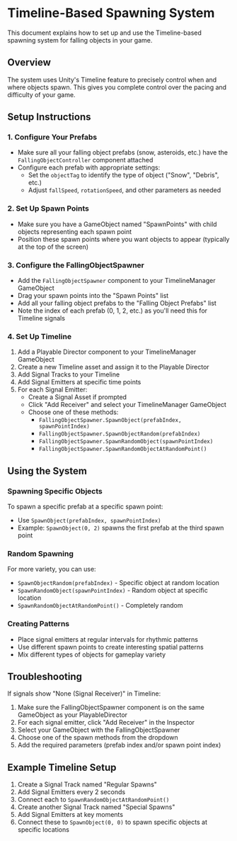 # Timeline-Based Spawning System

This document explains how to set up and use the Timeline-based spawning system for falling objects in your game.

## Overview

The system uses Unity's Timeline feature to precisely control when and where objects spawn. This gives you complete control over the pacing and difficulty of your game.

## Setup Instructions

### 1. Configure Your Prefabs

- Make sure all your falling object prefabs (snow, asteroids, etc.) have the `FallingObjectController` component attached
- Configure each prefab with appropriate settings:
  - Set the `objectTag` to identify the type of object ("Snow", "Debris", etc.)
  - Adjust `fallSpeed`, `rotationSpeed`, and other parameters as needed

### 2. Set Up Spawn Points

- Make sure you have a GameObject named "SpawnPoints" with child objects representing each spawn point
- Position these spawn points where you want objects to appear (typically at the top of the screen)

### 3. Configure the FallingObjectSpawner

- Add the `FallingObjectSpawner` component to your TimelineManager GameObject
- Drag your spawn points into the "Spawn Points" list
- Add all your falling object prefabs to the "Falling Object Prefabs" list
- Note the index of each prefab (0, 1, 2, etc.) as you'll need this for Timeline signals

### 4. Set Up Timeline

1. Add a Playable Director component to your TimelineManager GameObject
2. Create a new Timeline asset and assign it to the Playable Director
3. Add Signal Tracks to your Timeline
4. Add Signal Emitters at specific time points
5. For each Signal Emitter:
   - Create a Signal Asset if prompted
   - Click "Add Receiver" and select your TimelineManager GameObject
   - Choose one of these methods:
     - `FallingObjectSpawner.SpawnObject(prefabIndex, spawnPointIndex)`
     - `FallingObjectSpawner.SpawnObjectRandom(prefabIndex)`
     - `FallingObjectSpawner.SpawnRandomObject(spawnPointIndex)`
     - `FallingObjectSpawner.SpawnRandomObjectAtRandomPoint()`

## Using the System

### Spawning Specific Objects

To spawn a specific prefab at a specific spawn point:
- Use `SpawnObject(prefabIndex, spawnPointIndex)`
- Example: `SpawnObject(0, 2)` spawns the first prefab at the third spawn point

### Random Spawning

For more variety, you can use:
- `SpawnObjectRandom(prefabIndex)` - Specific object at random location
- `SpawnRandomObject(spawnPointIndex)` - Random object at specific location
- `SpawnRandomObjectAtRandomPoint()` - Completely random

### Creating Patterns

- Place signal emitters at regular intervals for rhythmic patterns
- Use different spawn points to create interesting spatial patterns
- Mix different types of objects for gameplay variety

## Troubleshooting

If signals show "None (Signal Receiver)" in Timeline:
1. Make sure the FallingObjectSpawner component is on the same GameObject as your PlayableDirector
2. For each signal emitter, click "Add Receiver" in the Inspector
3. Select your GameObject with the FallingObjectSpawner
4. Choose one of the spawn methods from the dropdown
5. Add the required parameters (prefab index and/or spawn point index)

## Example Timeline Setup

1. Create a Signal Track named "Regular Spawns"
2. Add Signal Emitters every 2 seconds
3. Connect each to `SpawnRandomObjectAtRandomPoint()`
4. Create another Signal Track named "Special Spawns"
5. Add Signal Emitters at key moments
6. Connect these to `SpawnObject(0, 0)` to spawn specific objects at specific locations
